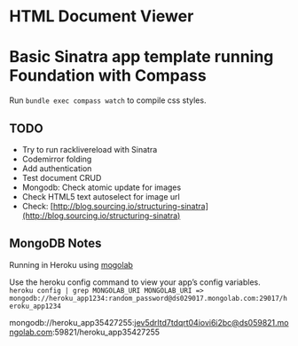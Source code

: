 HTML Document Viewer
======
Basic Sinatra app template running Foundation with Compass
===

Run <code>bundle exec compass watch</code> to compile css styles.

TODO
-------

* Try to run racklivereload with Sinatra
* Codemirror folding
* Add authentication
* Test document CRUD
* Mongodb: Check atomic update for images
* Check HTML5 text autoselect for image url
* Check: [http://blog.sourcing.io/structuring-sinatra](http://blog.sourcing.io/structuring-sinatra)

MongoDB Notes
------
Running in Heroku using [mogolab](https://devcenter.heroku.com/articles/mongolab#what-version-of-mongodb-will-my-database-be-running)

Use the heroku config command to view your app’s config variables.
`` heroku config | grep MONGOLAB_URI
MONGOLAB_URI => mongodb://heroku_app1234:random_password@ds029017.mongolab.com:29017/heroku_app1234``

mongodb://heroku_app35427255:jev5drltd7tdqrt04iovi6i2bc@ds059821.mongolab.com:59821/heroku_app35427255

